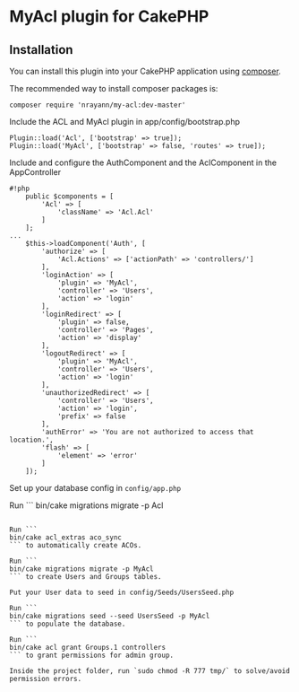 # MyAcl plugin for CakePHP

## Installation

You can install this plugin into your CakePHP application using [composer](http://getcomposer.org).

The recommended way to install composer packages is:

```
composer require 'nrayann/my-acl:dev-master'
```

Include the ACL and MyAcl plugin in app/config/bootstrap.php
```
Plugin::load('Acl', ['bootstrap' => true]);
Plugin::load('MyAcl', ['bootstrap' => false, 'routes' => true]);
```
Include and configure the AuthComponent and the AclComponent in the AppController
```
#!php
    public $components = [
        'Acl' => [
            'className' => 'Acl.Acl'
        ]
    ];
...
    $this->loadComponent('Auth', [
        'authorize' => [
            'Acl.Actions' => ['actionPath' => 'controllers/']
        ],
        'loginAction' => [
            'plugin' => 'MyAcl',
            'controller' => 'Users',
            'action' => 'login'
        ],
        'loginRedirect' => [
            'plugin' => false,
            'controller' => 'Pages',
            'action' => 'display'
        ],
        'logoutRedirect' => [
            'plugin' => 'MyAcl',
            'controller' => 'Users',
            'action' => 'login'
        ],
        'unauthorizedRedirect' => [
            'controller' => 'Users',
            'action' => 'login',
            'prefix' => false
        ],
        'authError' => 'You are not authorized to access that location.',
        'flash' => [
            'element' => 'error'
        ]
    ]);
```

Set up your database config in `config/app.php`

Run ```
bin/cake migrations migrate -p Acl
``` to create acl tables.

Run ```
bin/cake acl_extras aco_sync
``` to automatically create ACOs.

Run ```
bin/cake migrations migrate -p MyAcl
``` to create Users and Groups tables.

Put your User data to seed in config/Seeds/UsersSeed.php

Run ```
bin/cake migrations seed --seed UsersSeed -p MyAcl
``` to populate the database.

Run ```
bin/cake acl grant Groups.1 controllers
``` to grant permissions for admin group.

Inside the project folder, run `sudo chmod -R 777 tmp/` to solve/avoid permission errors.
